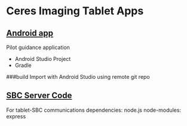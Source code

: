 Ceres Imaging Tablet Apps
=========================

[Android app](https://github.com/CeresImaging/tablet_apps/tree/master/app/src/main)
-----------
Pilot guidance application

- Android Studio Project
- Gradle

###build
Import with Android Studio using remote git repo

[SBC Server Code](https://github.com/CeresImaging/tablet_apps/tree/master/server)
---------------
For tablet-SBC communications
dependencies: node.js
node-modules: express
